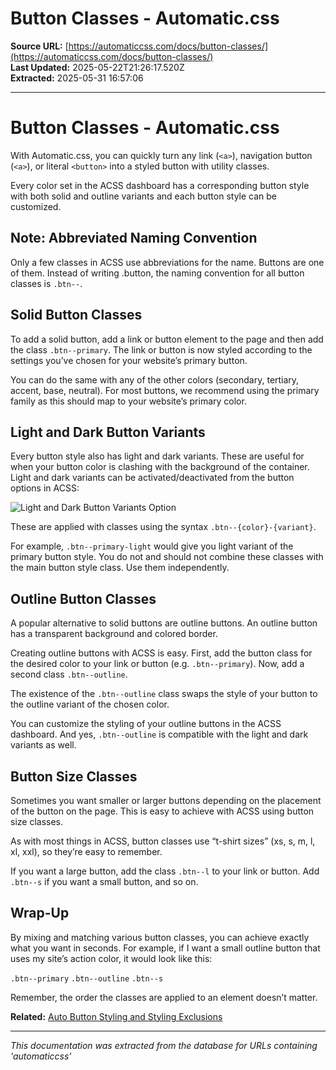 # Button Classes - Automatic.css

**Source URL:** [https://automaticcss.com/docs/button-classes/](https://automaticcss.com/docs/button-classes/)  
**Last Updated:** 2025-05-22T21:26:17.520Z  
**Extracted:** 2025-05-31 16:57:06

---

# Button Classes - Automatic.css

With Automatic.css, you can quickly turn any link (`<a>`), navigation button (`<a>`), or literal `<button>` into a styled button with utility classes.

Every color set in the ACSS dashboard has a corresponding button style with both solid and outline variants and each button style can be customized.

## Note: Abbreviated Naming Convention

Only a few classes in ACSS use abbreviations for the name. Buttons are one of them. Instead of writing .button, the naming convention for all button classes is `.btn--`.

## Solid Button Classes

To add a solid button, add a link or button element to the page and then add the class `.btn--primary`. The link or button is now styled according to the settings you’ve chosen for your website’s primary button.

You can do the same with any of the other colors (secondary, tertiary, accent, base, neutral). For most buttons, we recommend using the primary family as this should map to your website’s primary color.

## Light and Dark Button Variants

Every button style also has light and dark variants. These are useful for when your button color is clashing with the background of the container. Light and dark variants can be activated/deactivated from the button options in ACSS:

![Light and Dark Button Variants Option](https://automaticcss.com/wp-content/uploads/buttons-light-dark-1024x1024.jpg)

These are applied with classes using the syntax `.btn--{color}-{variant}`.

For example, `.btn--primary-light` would give you light variant of the primary button style. You do not and should not combine these classes with the main button style class. Use them independently.

## Outline Button Classes

A popular alternative to solid buttons are outline buttons. An outline button has a transparent background and colored border.

Creating outline buttons with ACSS is easy. First, add the button class for the desired color to your link or button (e.g. `.btn--primary`). Now, add a second class `.btn--outline`.

The existence of the `.btn--outline` class swaps the style of your button to the outline variant of the chosen color.

You can customize the styling of your outline buttons in the ACSS dashboard. And yes, `.btn--outline` is compatible with the light and dark variants as well.

## Button Size Classes

Sometimes you want smaller or larger buttons depending on the placement of the button on the page. This is easy to achieve with ACSS using button size classes.

As with most things in ACSS, button classes use “t-shirt sizes” (xs, s, m, l, xl, xxl), so they’re easy to remember.

If you want a large button, add the class `.btn--l` to your link or button. Add `.btn--s` if you want a small button, and so on.

## Wrap-Up

By mixing and matching various button classes, you can achieve exactly what you want in seconds. For example, if I want a small outline button that uses my site’s action color, it would look like this:

`.btn--primary` `.btn--outline` `.btn--s`

Remember, the order the classes are applied to an element doesn’t matter.

**Related:** [Auto Button Styling and Styling Exclusions](https://automaticcss.com/docs/auto-button-styling-exclusions/)

---

*This documentation was extracted from the database for URLs containing 'automaticcss'*
